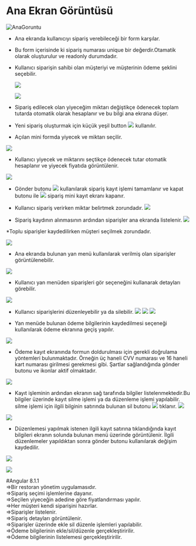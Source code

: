 # Ana Ekran Görüntüsü
![AnaGoruntu](\src\assets\Tanitim\AnaGoruntu.jpg)

* Ana ekranda kullanıcıyı sipariş verebileceği bir form karşılar. 
* Bu form içerisinde ki sipariş numarası unique bir değerdir.Otamatik olarak oluşturulur ve readonly durumdadır.
* Kullanıcı siparişin sahibi olan müşteriyi ve müşterinin ödeme şeklini seçebilir.

    ![](\src\assets\Tanitim\AnaGoruntu2.jpg)

    ![](src\assets\Tanitim\AnaGoruntu3.JPG)
* Sipariş edilecek olan yiyeceğim miktarı değiştikçe ödenecek toplam tutarda otomatik olarak hesaplanır ve bu bilgi ana ekrana düşer.


* Yeni sipariş oluşturmak için küçük yeşil button 
![](src\assets\Tanitim\btn.JPG) kullanılır. 

* Açılan mini formda yiyecek ve miktarı seçilir.

![](src\assets\Tanitim\AnaGoruntu4.JPG)

* Kullanıcı yiyecek ve miktarını seçtikçe ödenecek tutar otomatik hesaplanır ve yiyecek fiyatıda görüntülenir.

![](src\assets\Tanitim\AnaGoruntu5.JPG)

* Gönder butonu ![](src\assets\Tanitim\btn1.JPG) kullanılarak sipariş  kayıt işlemi tamamlanır ve kapat butonu ile ![](src\assets\Tanitim\btn2.JPG) sipariş mini kayıt ekranı kapanır.

* Kullanıcı sipariş verirken miktar belirtmek zorundadır.
![](src\assets\Tanitim\AnaGoruntu61.JPG)

* Sipariş kaydının alınmasının ardından siparişler ana ekranda listelenir.
![](src\assets\Tanitim\AnaGoruntu7.JPG)

*Toplu siparişler kaydedilirken müşteri seçilmek zorundadır.

![](src\assets\Tanitim\AnaGoruntu8.JPG)

* Ana ekranda bulunan yan menü kullanılarak verilmiş olan siparişler görüntülenebilir.

![](src\assets\Tanitim\AnaGoruntu9.JPG)

* Kullanıcı yan menüden siparişleri gör seçeneğini kullanarak detayları görebilir.

![](src\assets\Tanitim\AnaGoruntu10.JPG)

* Kullanıcı siparişlerini düzenleyebilir ya da silebilir.
![](src\assets\Tanitim\AnaGoruntu11.JPG)
![](src\assets\Tanitim\AnaGoruntu12.JPG)
![](src\assets\Tanitim\AnaGoruntu13.JPG)

* Yan menüde bulunan ödeme bilgilerinin kaydedilmesi seçeneği kullanılarak ödeme ekranına geçiş yapılır.

![](src\assets\Tanitim\AnaGoruntu14.JPG)

* Ödeme kayıt ekranında formun doldurulması için gerekli doğrulama yöntemleri bulunmaktadır. Örneğin üç haneli CVV numarası ve 16 haneli kart numarası girilmesi gerekmesi gibi. Şartlar sağlandığında gönder butonu ve ikonlar aktif olmaktadır.

![](src\assets\Tanitim\AnaGoruntu15.JPG)

* Kayıt işleminin ardından ekranın sağ tarafında bilgiler listelenmektedir.Bu bilgiler üzerinde kayıt silme işlemi ya da düzenleme işlemi yapılabilir. silme işlemi için ilgili bilginin satırında bulunan sil butonu ![](src\assets\Tanitim\btn3.JPG) tıklanır.
 ![](src\assets\Tanitim\AnaGoruntu16.JPG) 

 ![](src\assets\Tanitim\AnaGoruntu17.JPG)

 * Düzenlemesi yapılmak istenen ilgili kayıt satırına tıklandığında kayıt bilgileri ekranın solunda bulunan menü üzerinde görüntülenir. İlgili düzenlemeler yapıldıktan sonra gönder butonu kullanılarak değişim kaydedilir.

  ![](src\assets\Tanitim\AnaGoruntu17.JPG) 

 ![](src\assets\Tanitim\AnaGoruntu18.JPG)

#Angular 8.1.1<br/>
=>Bir restoran yönetim uygulamasıdır.<br/>
=>Sipariş seçimi işlemlerine dayanır.<br/>
=>Seçilen yiyeceğin adedine göre fiyatlandırması yapılır.<br/>
=>Her müşteri kendi siparişini hazırlar.<br/>
=>Siparişler listelenir.<br/>
=>Sipariş detayları görüntülenir.<br/>
=>Siparişler üzerinde ekle sil düzenle işlemleri yapılabilir.<br/>
=>Ödeme bilgilerinin ekle/sil/düzenle gerçekleştiririlir.<br/>
=>Ödeme bilgilerinin listelemesi gerçekleştiririlir.<br/>
